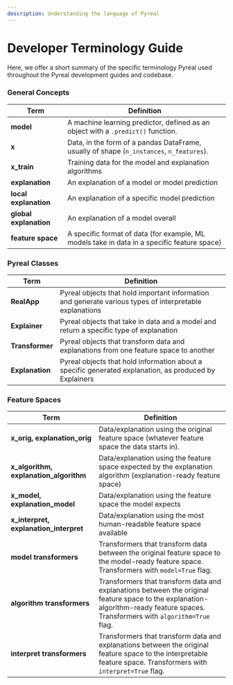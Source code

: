 ```yaml
---
description: Understanding the language of Pyreal
---
```


# Developer Terminology Guide

Here, we offer a short summary of the specific terminology Pyreal used throughout the Pyreal development guides and codebase.

### General Concepts

| Term                   | Definition                                                                                  |
| ---------------------- | ------------------------------------------------------------------------------------------- |
| **model**              | A machine learning predictor, defined as an object with a `.predict()` function.            |
| **x**                  |  Data, in the form of a pandas DataFrame, usually of shape (`n_instances`, `n_features`).   |
| **x\_train**           | Training data for the model and explanation algorithms                                      |
| **explanation**        | An explanation of a model or model prediction                                               |
| **local explanation**  | An explanation of a specific model prediction                                               |
| **global explanation** | An explanation of a model overall                                                           |
| **feature space**      | A specific format of data (for example, ML models take in data in a specific feature space) |

### Pyreal Classes

| Term            | Definition                                                                                              |
| --------------- | ------------------------------------------------------------------------------------------------------- |
| **RealApp**     | Pyreal objects that hold important information and generate various types of interpretable explanations |
| **Explainer**   | Pyreal objects that take in data and a model and return a specific type of explanation                  |
| **Transformer** | Pyreal objects that transform data and explanations from one feature space to another                   |
| **Explanation** | Pyreal objects that hold information about a specific generated explanation, as produced by Explainers  |

### Feature Spaces

| Term                                     | Definition                                                                                                                                                                       |
| ---------------------------------------- | -------------------------------------------------------------------------------------------------------------------------------------------------------------------------------- |
| **x\_orig, explanation\_orig**           | Data/explanation using the original feature space (whatever feature space the data starts in).                                                                                   |
| **x\_algorithm, explanation\_algorithm** | Data/explanation using the feature space expected by the explanation algorithm (explanation-ready feature space)                                                                 |
| **x\_model, explanation\_model**         | Data/explanation using the feature space the model expects                                                                                                                       |
| **x\_interpret, explanation\_interpret** | Data/explanation using the most human-readable feature space available                                                                                                           |
| **model transformers**                   | Transformers that transform data between the original feature space to the model-ready feature space. Transformers with `model=True` flag.                                       |
| **algorithm transformers**               | Transformers that transform data and explanations between the original feature space to the explanation-algorithm-ready feature spaces. Transformers with `algorithm=True` flag. |
| **interpret transformers**               | Transformers that transform data and explanations between the original feature space to the interpretable feature space. Transformers with `interpret=True` flag.                |
